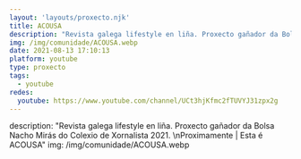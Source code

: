 ```yaml
---
layout: 'layouts/proxecto.njk'
title: ACOUSA
description: "Revista galega lifestyle en liña. Proxecto gañador da Bolsa Nacho Mirás do Colexio de Xornalista 2021. \nProximamente | Esta é ACOUSA"
img: /img/comunidade/ACOUSA.webp
date: 2021-08-13 17:10:13
platform: youtube
type: proxecto
tags:
  - youtube
redes:
  youtube: https://www.youtube.com/channel/UCt3hjKfmc2fTUVYJ31zpx2g
---
```

description: "Revista galega lifestyle en liña. Proxecto gañador da Bolsa Nacho Mirás do Colexio de Xornalista 2021. \nProximamente | Esta é ACOUSA"
img: /img/comunidade/ACOUSA.webp
